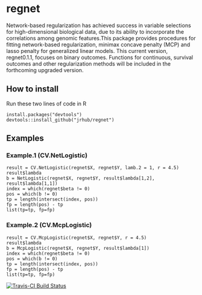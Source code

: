 
<!-- README.md is generated from README.Rmd. Please edit that file -->
regnet
======

Network-based regularization has achieved success in variable selections for high-dimensional biological data, due to its ability to incorporate the correlations among genomic features.This package provides procedures for fitting network-based regularization, minimax concave penalty (MCP) and lasso penalty for generalized linear models. This current version, regnet0.1.1, focuses on binary outcomes. Functions for continuous, survival outcomes and other regularization methods will be included in the forthcoming upgraded version.

How to install
--------------

Run these two lines of code in R

    install.packages("devtools")
    devtools::install_github("jrhub/regnet")

Examples
--------

### Example.1 (CV.NetLogistic)

    result = CV.NetLogistic(regnet$X, regnet$Y, lamb.2 = 1, r = 4.5)  
    result$lambda  
    b = NetLogistic(regnet$X, regnet$Y, result$lambda[1,2], result$lambda[1,1])  
    index = which(regnet$beta != 0)  
    pos = which(b != 0)  
    tp = length(intersect(index, pos))  
    fp = length(pos) - tp  
    list(tp=tp, fp=fp)  

### Example.2 (CV.McpLogistic)

    result = CV.McpLogistic(regnet$X, regnet$Y, r = 4.5)  
    result$lambda  
    b = McpLogistic(regnet$X, regnet$Y, result$lambda[1])  
    index = which(regnet$beta != 0)  
    pos = which(b != 0)  
    tp = length(intersect(index, pos))  
    fp = length(pos) - tp  
    list(tp=tp, fp=fp)  

[![Travis-CI Build Status](https://travis-ci.org/jrhub/regnet.svg?branch=master)](https://travis-ci.org/jrhub/regnet)
